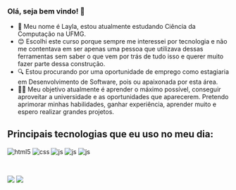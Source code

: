 ### Olá, seja bem vindo! 👋

<!--
**Raissalayla16/RaissaLayla16** is a ✨ _special_ ✨ repository because its `README.md` (this file) appears on your GitHub profile.

Here are some ideas to get you started:

- 🔭 I’m currently working on ...
- 🌱 I’m currently learning ...
- 👯 I’m looking to collaborate on ...
- 🤔 I’m looking for help with ...
- 💬 Ask me about ...
- 📫 How to reach me: ...
- 😄 Pronouns: ...
- ⚡ Fun fact: ...
-->

- 🌱 Meu nome é Layla, estou atualmente estudando Ciência da Computação na UFMG.
- 😊 Escolhi este curso porque sempre me interessei por tecnologia e não me contentava em ser apenas uma pessoa que utilizava dessas ferramentas sem saber o que vem por trás de tudo isso e querer muito fazer parte dessa construção.
- 🔍 Estou procurando por uma oportunidade de emprego como estagiaria em Desenvolvimento de Software, pois ou apaixonada por esta área.
- 👩‍💻 Meu objetivo atualmente é aprender o máximo possível, conseguir aproveitar a universidade e as oportunidades que aparecerem. Pretendo aprimorar minhas habilidades, ganhar experiência, aprender muito e espero realizar grandes projetos.

## Principais tecnologias que eu uso no meu dia:

<div style="display: inline_block">
  <img align="center" alt="html5" src="https://img.shields.io/badge/HTML5-E34F26?style=for-the-badge&logo=html5&logoColor=white" />
  <img align="center" alt="css" src="https://img.shields.io/badge/CSS3-1572B6?style=for-the-badge&logo=css3&logoColor=white" />
  <img align="center" alt="js" src="https://img.shields.io/badge/JavaScript-F7DF1E?style=for-the-badge&logo=javascript&logoColor=black" />
  <img align="center" alt="js" src= "https://img.shields.io/badge/C-00599C?style=for-the-badge&logo=c&logoColor=white"/>
  <img align="center" alt="js" src= "https://img.shields.io/badge/C%2B%2B-00599C?style=for-the-badge&logo=c%2B%2B&logoColor=white"/>
  

          
          
</div><br/>
  
  ##
 
<div> 
  <a href = "mailto:raissalayla16@gmail.com"><img src="https://img.shields.io/badge/Gmail-D14836?style=for-the-badge&logo=gmail&logoColor=white" target="_blank"></a>
  <a href="https://www.linkedin.com/in/layla-raissa-56a9b1180/" target="_blank"><img src="https://img.shields.io/badge/-LinkedIn-%230077B5?style=for-the-badge&logo=linkedin&logoColor=white" target="_blank"></a> 
  
</div>
